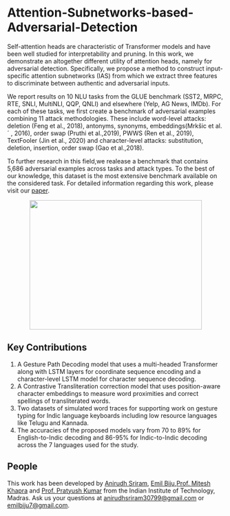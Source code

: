 # Attention-Subnetworks-based-Adversarial-Detection

Self-attention heads are characteristic of Transformer models and have been well studied for interpretability and pruning. In this work, we demonstrate an altogether different utility of attention heads, namely for adversarial detection. Specifically, we propose a method to construct input-specific attention subnetworks (IAS) from which we extract three features to discriminate between authentic and adversarial inputs. 

We report results on 10 NLU tasks from the GLUE benchmark (SST2, MRPC, RTE, SNLI, MultiNLI, QQP, QNLI) and elsewhere (Yelp, AG News, IMDb). For each of these tasks, we first 
create a benchmark of adversarial examples combining 11 attack methodologies. These include word-level attacks: deletion (Feng et al., 2018), antonyms, synonyms, embeddings(Mrkšic et al. ´ , 2016), order swap (Pruthi et al.,2019), PWWS (Ren et al., 2019), TextFooler (Jin et al., 2020) and character-level attacks: substitution, deletion, insertion, order swap (Gao et al.,2018). 

To further research in this field,we realease a benchmark that contains 5,686 adversarial examples across tasks and attack types. To the best of our knowledge, this dataset is the most extensive benchmark available on the considered task. For detailed information regarding this work, please visit our [paper](https://openreview.net/pdf?id=HcPfWDZZVuh). 

<p align="center">
   <img src="../gh-pages/assets/images/gesture_sample.jpg" width=400 height=300>
</p>

## Key Contributions

1. A Gesture Path Decoding model that uses a multi-headed Transformer along with LSTM layers for coordinate sequence encoding and a character-level LSTM model for character sequence decoding.
2. A Contrastive Transliteration correction model that uses position-aware character embeddings to measure word proximities and correct spellings of transliterated words.
3. Two datasets of simulated word traces for supporting work on gesture typing for Indic language keyboards including low resource languages like Telugu and Kannada.
4. The accuracies of the proposed models vary from 70 to 89% for English-to-Indic decoding and 86-95% for Indic-to-Indic decoding across the 7 languages used for the study.

## People

This work has been developed by [Anirudh Sriram](https://github.com/anirudhs123), [Emil Biju](https://github.com/emilbiju),[Prof. Mitesh Khapra](https://www.cse.iitm.ac.in/~miteshk/) and [Prof. Pratyush Kumar](https://www.cse.iitm.ac.in/~pratyush/) from the Indian Institute of Technology, Madras. Ask us your questions at [anirudhsriram30799@gmail.com](mailto:anirudhsriram30799@gmail.com) or [emilbiju7@gmail.com](mailto:emilbiju7@gmail.com).
